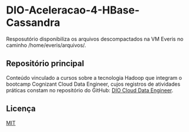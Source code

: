 # DIO-Aceleracao-4-HBase-Cassandra
Resposutório disponibiliza os arquivos descompactados na VM Everis no caminho /home/everis/arquivos/.

## Repositório principal
Conteúdo vinculado a cursos sobre a tecnologia Hadoop que integram o bootcamp Cognizant Cloud Data Engineer, cujos registros de atividades práticas constam no repositório do GitHub: [DIO Cloud Data Engineer](https://github.com/rosacarla/DIO-cloud-data-engineer).

## Licença
[MIT](https://choosealicense.com/licenses/mit/)
